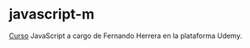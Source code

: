 # javascript-m
[Curso](https://www.udemy.com/course/javascript-fernando-herrera/) JavaScript a cargo de Fernando Herrera en la plataforma Udemy. 

